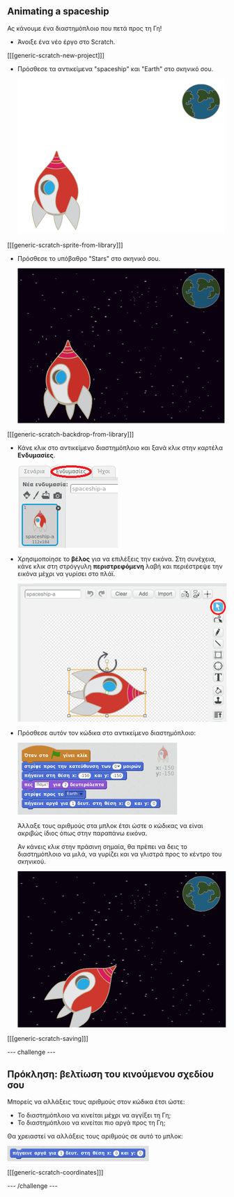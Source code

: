 ## Animating a spaceship

Ας κάνουμε ένα διαστημόπλοιο που πετά προς τη Γη!

+ Άνοιξε ένα νέο έργο στο Scratch.

[[[generic-scratch-new-project]]]

+ Πρόσθεσε τα αντικείμενα "spaceship" και "Earth" στο σκηνικό σου.
    
    ![Αντικείμενα Διαστημόπλοιο και Γη](images/space-sprites.png)

[[[generic-scratch-sprite-from-library]]]

+ Πρόσθεσε το υπόβαθρο "Stars" στο σκηνικό σου.
    
    ![Ένα υπόβαθρο διαστήματος](images/space-backdrop.png)

[[[generic-scratch-backdrop-from-library]]]

+ Κάνε κλικ στο αντικείμενο διαστημόπλοιο και ξανά κλικ στην καρτέλα **Ενδυμασίες**.
    
    ![Ενδυμασία αντικειμένου](images/space-costume.png)

+ Χρησιμοποίησε το **βέλος** για να επιλέξεις την εικόνα. Στη συνέχεια, κάνε κλικ στη στρόγγυλη **περιστρεφόμενη** λαβή και περιέστρεψε την εικόνα μέχρι να γυρίσει στο πλάϊ.
    
    ![Περιστροφή μιας ενδυμασίας](images/space-rotate.png)

+ Πρόσθεσε αυτόν τον κώδικα στο αντικείμενο διαστημόπλοιο:
    
    ![Κώδικας διαστημόπλοιου](images/space-animate.png)
    
    Άλλαξε τους αριθμούς στα μπλοκ έτσι ώστε ο κώδικας να είναι ακριβώς ίδιος όπως στην παραπάνω εικόνα.
    
    Αν κάνεις κλικ στην πράσινη σημαία, θα πρέπει να δεις το διαστημόπλοιο να μιλά, να γυρίζει και να γλιστρά προς το κέντρο του σκηνικού.
    
    ![Δοκιμάζοντας ένα κινούμενο σχέδιο διαστημόπλοιου](images/space-animate-stage.png)

[[[generic-scratch-saving]]]

\--- challenge \---

## Πρόκληση: βελτίωση του κινούμενου σχεδίου σου

Μπορείς να αλλάξεις τους αριθμούς στον κώδικα έτσι ώστε:

+ Το διαστημόπλοιο να κινείται μέχρι να αγγίξει τη Γη;
+ Το διαστημόπλοιο να κινείται πιο αργά προς τη Γη;

Θα χρειαστεί να αλλάξεις τους αριθμούς σε αυτό το μπλοκ:

![Μπλοκ ολίσθησης](images/space-glide.png)

[[[generic-scratch-coordinates]]]

\--- /challenge \---